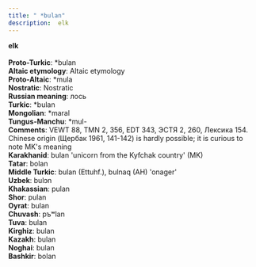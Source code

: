 ```yaml
---
title: " *bulan"
description:  elk
---
```

<strong> elk</strong><br><br>
<strong>Proto-Turkic</strong>:  *bulan<br>
<strong>Altaic etymology</strong>:  Altaic etymology<br>
<strong> Proto-Altaic</strong>:  *mula<br>
<strong>Nostratic</strong>:  Nostratic<br>
<strong>Russian meaning</strong>:  лось<br>
<strong>Turkic</strong>:  *bulan<br>
<strong>Mongolian</strong>:  *maral<br>
<strong>Tungus-Manchu</strong>:  *mul-<br>
<strong>Comments</strong>:  VEWT 88, TMN 2, 356, EDT 343, ЭСТЯ 2, 260, Лексика 154. Chinese origin (Щербак 1961, 141-142) is hardly possible; it is curious to note MK's meaning<br>
<strong>Karakhanid</strong>:  bulan 'unicorn from the Kyfchak country' (MK)<br>
<strong>Tatar</strong>:  bolan<br>
<strong>Middle Turkic</strong>:  bulan (Ettuhf.), bulnaq (AH) 'onager'<br>
<strong>Uzbek</strong>:  bulɔn<br>
<strong>Khakassian</strong>:  pulan<br>
<strong>Shor</strong>:  pulan<br>
<strong>Oyrat</strong>:  bulan<br>
<strong>Chuvash</strong>:  pъʷlan<br>
<strong>Tuva</strong>:  bulan<br>
<strong>Kirghiz</strong>:  bulan<br>
<strong>Kazakh</strong>:  bulan<br>
<strong>Noghai</strong>:  bulan<br>
<strong>Bashkir</strong>:  bolan<br>


